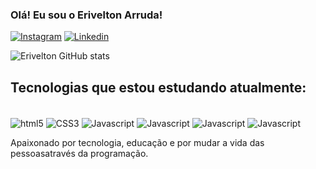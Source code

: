 ### Olá! Eu sou o Erivelton Arruda!

[![Instagram](https://img.shields.io/badge/Instagram-E4405F?style=for-the-badge&logo=instagram&logoColor=white)](https://www.instagram.com/eriveltonrodrigues23/)
[![Linkedin](https://img.shields.io/badge/LinkedIn-0077B5?style=for-the-badge&logo=linkedin&logoColor=white)](https://www.linkedin.com/in/erivelton-arruda/)

![Erivelton GitHub stats](https://github-readme-stats.vercel.app/api?username=EriveltonArruda&show_icons=true&theme=chartreuse-dark)

## Tecnologias que estou estudando atualmente:

<div style="display: inline-block"><br/>
    <img align="center" alt="html5" src="https://img.shields.io/badge/HTML5-E34F26?style=for-the-badge&logo=html5&logoColor=white"/>
    <img align="center" alt="CSS3" src="https://img.shields.io/badge/CSS3-1572B6?style=for-the-badge&logo=css3&logoColor=white"/>
    <img align="center" alt="Javascript" src="https://img.shields.io/badge/JavaScript-F7DF1E?style=for-the-badge&logo=javascript&logoColor=black"/>
    <img align="center" alt="Javascript" src="https://img.shields.io/badge/React-20232A?style=for-the-badge&logo=react&logoColor=61DAFB"/>
    <img align="center" alt="Javascript" src="https://img.shields.io/badge/React_Native-20232A?style=for-the-badge&logo=react&logoColor=61DAFB"/>
    <img align="center" alt="Javascript" src="https://img.shields.io/badge/Node.js-43853D?style=for-the-badge&logo=node.js&logoColor=whiteB"/>
</div><br/>

Apaixonado por tecnologia, educação e por mudar a vida das pessoasatravés da programação.
